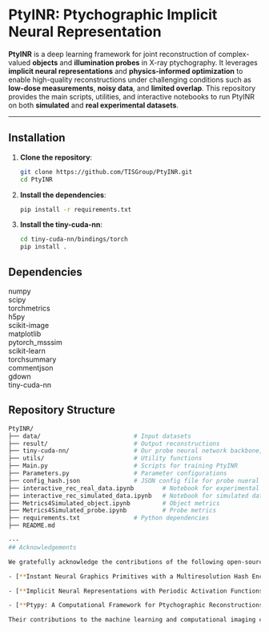 # PtyINR: Ptychographic Implicit Neural Representation

**PtyINR** is a deep learning framework for joint reconstruction of complex-valued **objects** and **illumination probes** in X-ray ptychography. It leverages **implicit neural representations** and **physics-informed optimization** to enable high-quality reconstructions under challenging conditions such as **low-dose measurements**, **noisy data**, and **limited overlap**. This repository provides the main scripts, utilities, and interactive notebooks to run PtyINR on both **simulated** and **real experimental datasets**.

---

## Installation

1. **Clone the repository**:

   ```bash
   git clone https://github.com/TISGroup/PtyINR.git
   cd PtyINR
2. **Install the dependencies**:

   ```bash
   pip install -r requirements.txt
3. **Install the tiny-cuda-nn**:

   ```bash
   cd tiny-cuda-nn/bindings/torch
   pip install .

## Dependencies
numpy  
scipy  
torchmetrics  
h5py  
scikit-image  
matplotlib  
pytorch_msssim  
scikit-learn  
torchsummary  
commentjson  
gdown  
tiny-cuda-nn  

## Repository Structure

   ```bash
   PtyINR/  
   ├── data/                          # Input datasets  
   ├── result/                        # Output reconstructions  
   ├── tiny-cuda-nn/                  # Our probe neural network backbone, we modified the default precision from half to float
   ├── utils/                         # Utility functions  
   ├── Main.py                        # Scripts for training PtyINR  
   ├── Parameters.py                  # Parameter configurations 
   ├── config_hash.json               # JSON config file for probe nueral networks  
   ├── interactive_rec_real_data.ipynb        # Notebook for experimental data reconstructions  
   ├── interactive_rec_simulated_data.ipynb   # Notebook for simulated data reconstructions  
   ├── Metrics4Simulated_object.ipynb         # Object metrics  
   ├── Metrics4Simulated_probe.ipynb          # Probe metrics  
   ├── requirements.txt               # Python dependencies  
   ├── README.md  

---
## Acknowledgements

We gratefully acknowledge the contributions of the following open-source projects, which have significantly inspired and supported the development of this work:

- [**Instant Neural Graphics Primitives with a Multiresolution Hash Encoding**](https://github.com/NVlabs/instant-ngp): For its exceptional performance and efficiency, which we adapted for implementing our probe neural networks.

- [**Implicit Neural Representations with Periodic Activation Functions (SIREN)**](https://vsitzmann.github.io/siren/): For its powerful and expressive periodic activation functions, which we leveraged for modeling object neural networks.

- [**Ptypy: A Computational Framework for Ptychographic Reconstructions**](https://github.com/ptycho/ptypy/tree/master): For providing a state-of-the-art and extensible Python package for ptychographic data analysis and reconstruction.

Their contributions to the machine learning and computational imaging communities have been invaluable in the development of PtyINR.
